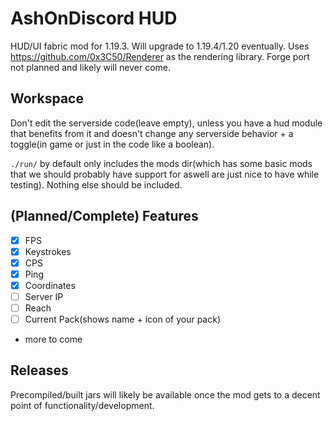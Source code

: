 # AshOnDiscord HUD
HUD/UI fabric mod for 1.19.3. Will upgrade to 1.19.4/1.20 eventually. Uses https://github.com/0x3C50/Renderer as the rendering library. Forge port not planned and likely will never come.

## Workspace
Don't edit the serverside code(leave empty), unless you have a hud module that benefits from it and doesn't change any serverside behavior + a toggle(in game or just in the code like a boolean).

`./run/` by default only includes the mods dir(which has some basic mods that we should probably have support for aswell are just nice to have while testing). Nothing else should be included.

## (Planned/Complete) Features
- [X] FPS
- [X] Keystrokes
- [X] CPS
- [X] Ping
- [X] Coordinates
- [ ] Server IP
- [ ] Reach
- [ ] Current Pack(shows name + icon of your pack)
- more to come

## Releases
Precompiled/built jars will likely be available once the mod gets to a decent point of functionality/development.

